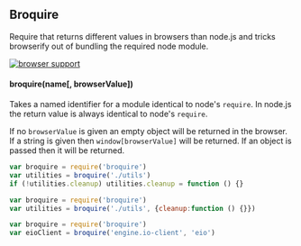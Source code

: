 ## Broquire

Require that returns different values in browsers than node.js and tricks browserify out of bundling the required node module.

[![browser support](https://ci.testling.com/mikeal/broquire.png)](https://ci.testling.com/mikeal/broquire)

#### broquire(name[, browserValue])

Takes a named identifier for a module identical to node's `require`. In node.js the return value is always identical to node's `require`.

If no `browserValue` is given an empty object will be returned in the browser. If a string is given then `window[browserValue]` will be returned. If an object is passed then it will be returned.

```javascript
var broquire = require('broquire')
var utilities = broquire('./utils')
if (!utilities.cleanup) utilities.cleanup = function () {}
```

```javascript
var broquire = require('broquire')
var utilities = broquire('./utils', {cleanup:function () {}})
```

```javascript
var broquire = require('broquire')
var eioClient = broquire('engine.io-client', 'eio')
```



